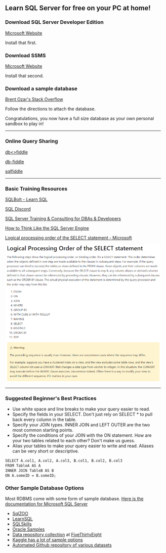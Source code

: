 ## Learn SQL Server for free on your PC at home!

### Download SQL Server Developer Edition

[Microsoft Website](https://www.microsoft.com/en-us/sql-server/sql-server-downloads)

Install that first.

### Download SSMS 

[Microsoft Website](https://docs.microsoft.com/en-us/sql/ssms/download-sql-server-management-studio-ssms)

Install that second.

### Download a sample database 

[Brent Ozar's Stack Overflow](https://www.brentozar.com/archive/2015/10/how-to-download-the-stack-overflow-database-via-bittorrent/)

Follow the directions to attach the database.

Congratulations, you now have a full size database as your own personal sandbox to play in!

---

### Online Query Sharing

[db<>fiddle](https://dbfiddle.uk/)

[db-fiddle](https://www.db-fiddle.com/)

[sqlfiddle](http://sqlfiddle.com/)

---

### Basic Training Resources


[SQLBolt - Learn SQL](https://sqlbolt.com/)


[SQL Discord](https://discord.gg/5c5ge7a7Ku)


[SQL Server Training & Consulting for DBAs & Developers ](https://www.sqlskills.com/)


[How to Think Like the SQL Server Engine](https://www.youtube.com/playlist?list=PLDYqU5RH_aX1VSVvjdla9TOKf939UhIDB)


[Logical processing order of the SELECT statement - Microsoft](https://docs.microsoft.com/en-us/sql/t-sql/queries/select-transact-sql?view=sql-server-ver15#logical-processing-order-of-the-select-statement)

<img src="/images/Logical%20Processing%20Order.png">


---

### Suggested Beginner's Best Practices

* Use white space and line breaks to make your query easier to read.
* Specify the fields in your SELECT. Don't just rely on SELECT * to pull back every column in the table.
* Specify your JOIN types. INNER JOIN and LEFT OUTER are the two most common starting points.
* Specify the conditions of your JOIN with the ON statement. How are your two tables related to each other? Don't make us guess.
* Alias your tables to make your query easier to write and read. Aliases can be very short or descriptive.

```tsql
SELECT A.col1, A.col2, A.col3, B.col1, B.col2, B.col3
FROM TableA AS A
INNER JOIN TableB AS B
ON A.someID = B.someID;
```


### Other Sample Database Options

Most RDBMS come with some form of sample database. [Here is the documentation for Microsoft SQL Server](https://docs.microsoft.com/en-us/sql/samples/sql-samples-where-are?view=sql-server-ver15)

* [SqlZOO](https://sqlzoo.net/)
* [LearnSQL](https://learnsql.com/blog/ways-to-practice-sql-online/)
* [SQLSkills](https://www.sqlskills.com/sql-server-resources/sql-server-demos/)
* [Oracle Samples](https://docs.oracle.com/database/121/COMSC/overview.htm#COMSC005)
* [Data repository collection](https://github.com/fivethirtyeight/data) at [FiveThirtyEight](https://data.fivethirtyeight.com/)
* [Kaggle has a lot of sample options](https://www.kaggle.com/)
* [Automated Github repository of various datasets](https://github.com/awesomedata/awesome-public-datasets)
